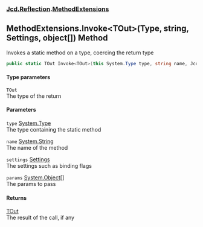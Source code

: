 ### [Jcd.Reflection](Jcd_Reflection.md 'Jcd.Reflection').[MethodExtensions](Jcd_Reflection_MethodExtensions.md 'Jcd.Reflection.MethodExtensions')
## MethodExtensions.Invoke&lt;TOut&gt;(Type, string, Settings, object[]) Method
Invokes a static method on a type, coercing the return type   
```csharp
public static TOut Invoke<TOut>(this System.Type type, string name, Jcd.Reflection.MethodInfoEnumerator.Settings settings, params object[] @params);
```
#### Type parameters
<a name='Jcd_Reflection_MethodExtensions_Invoke_TOut_(System_Type_string_Jcd_Reflection_MethodInfoEnumerator_Settings_object__)_TOut'></a>
`TOut`  
The type of the return
  
#### Parameters
<a name='Jcd_Reflection_MethodExtensions_Invoke_TOut_(System_Type_string_Jcd_Reflection_MethodInfoEnumerator_Settings_object__)_type'></a>
`type` [System.Type](https://docs.microsoft.com/en-us/dotnet/api/System.Type 'System.Type')  
The type containing the static method
  
<a name='Jcd_Reflection_MethodExtensions_Invoke_TOut_(System_Type_string_Jcd_Reflection_MethodInfoEnumerator_Settings_object__)_name'></a>
`name` [System.String](https://docs.microsoft.com/en-us/dotnet/api/System.String 'System.String')  
The name of the method
  
<a name='Jcd_Reflection_MethodExtensions_Invoke_TOut_(System_Type_string_Jcd_Reflection_MethodInfoEnumerator_Settings_object__)_settings'></a>
`settings` [Settings](Jcd_Reflection_MethodInfoEnumerator_Settings.md 'Jcd.Reflection.MethodInfoEnumerator.Settings')  
The settings such as binding flags
  
<a name='Jcd_Reflection_MethodExtensions_Invoke_TOut_(System_Type_string_Jcd_Reflection_MethodInfoEnumerator_Settings_object__)_params'></a>
`params` [System.Object](https://docs.microsoft.com/en-us/dotnet/api/System.Object 'System.Object')[[]](https://docs.microsoft.com/en-us/dotnet/api/System.Array 'System.Array')  
The params to pass
  
#### Returns
[TOut](Jcd_Reflection_MethodExtensions_Invoke_TOut_(System_Type_string_Jcd_Reflection_MethodInfoEnumerator_Settings_object__).md#Jcd_Reflection_MethodExtensions_Invoke_TOut_(System_Type_string_Jcd_Reflection_MethodInfoEnumerator_Settings_object__)_TOut 'Jcd.Reflection.MethodExtensions.Invoke&lt;TOut&gt;(System.Type, string, Jcd.Reflection.MethodInfoEnumerator.Settings, object[]).TOut')  
The result of the call, if any
